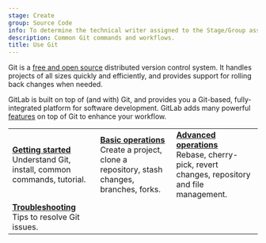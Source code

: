 ```yaml
---
stage: Create
group: Source Code
info: To determine the technical writer assigned to the Stage/Group associated with this page, see https://handbook.gitlab.com/handbook/product/ux/technical-writing/#assignments
description: Common Git commands and workflows.
title: Use Git
---
```


Git is a [free and open source](https://git-scm.com/about/free-and-open-source)
distributed version control system. It handles projects of all sizes quickly and
efficiently, and provides support for rolling back changes when needed.

GitLab is built on top of (and with) Git, and provides you a Git-based, fully-integrated
platform for software development. GitLab adds many powerful
[features](https://about.gitlab.com/features/) on top of Git to enhance your workflow.

| | | |
|--|--|--|
| [**Getting started**](get_started.md)<br>Understand Git, install, common commands, tutorial. | [**Basic operations**](basics.md)<br>Create a project, clone a repository, stash changes, branches, forks. | [**Advanced operations**](advanced.md)<br>Rebase, cherry-pick, revert changes, repository and file management. |
| [**Troubleshooting**](troubleshooting_git.md)<br>Tips to resolve Git issues. | | |
